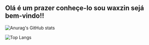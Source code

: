 ## Olá é um prazer conheçe-lo sou waxzin sejá bem-vindo!!

![Anurag's GitHub stats](https://github-readme-stats.vercel.app/api?username=Waxzin&show_icons=true&theme=tokyonight)

![Top Langs](https://github-readme-stats.vercel.app/api/top-langs/?username=Waxzin&layout=compact)
